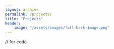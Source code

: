 ```yaml
---
layout: archive
permalink: /projects/
title: "Projects"
header:
    image: "/assets/images/fall-back-image.png"
---
```


// for code 
